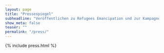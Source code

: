 ```yaml
---
layout: page
title: "Pressespiegel"
subheadline: "Veröffentlichen zu Refugees Emancipation und zur Kampagne"
show_meta: false
teaser: ""
permalink: "/press/"
---
```

{% include press.html %}
